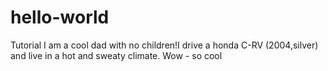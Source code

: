 # hello-world
Tutorial
I am a cool dad with no children!I drive a honda C-RV (2004,silver) and live in a hot and sweaty climate. Wow - so cool 
